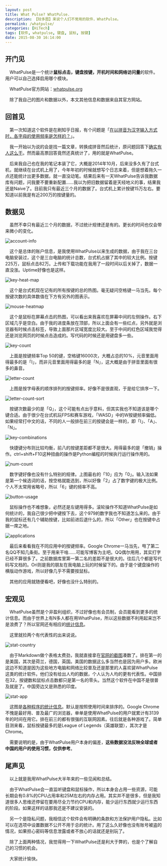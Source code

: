 ```yaml
---
layout: post
title: What Pulse? WhatPulse.
description: 【较多图】来说个人们不常用的软件，WhatPulse。
permalink: /whatpulse/
categories: [HiTech]
tags: [软件, whatpulse, 键盘, 鼠标, 按键]
date: 2015-08-30 16:14:00
--- 
```


## 开门见

　WhatPulse是一个统计**鼠标点击，键盘按键，开机时间和网络访问量**的软件。用户可以自己选择启用哪个模块。

　WhatPulse官方网站：[whatpulse.org](http://whatpulse.org/)

　除了我自己的图片和数据以外，本文其他信息和数据来自其官方网站。

## 回首见

　第一次知道这个软件是在刷知乎日报，有个问题是「[在以拼音为汉字输入方式时，各字母的使用频率是怎样的？](http://daily.zhihu.com/story/4213946)」。

　我一开始以为说的会是找一篇文章，转换成拼音然后统计，原问题回答下[确实有人这么干](http://www.zhihu.com/question/23111438)。然而最高票回答竟然还真统计了，用的就是WhatPulse。

　后来我自己也在我的笔记本装了它，大概是2014年10月，后来没多久有了台式机，就继续在台式机上用了，今年年初的时候就想写个日志来着，但是想着拖久一点还能统计出更多数据，就一直没动笔。结果后来有一天WhatPulse告诉我数据库有问题，问我要不要重新配置……我以为把旧数据留着是天经地义的事，结果我还是Naive了。目前我只有最近三个月的数据了。台式机上累计按键15万左右。要知道以前我是有近200万的按键量的。

## 数据见

　虽然不幸只有最近三个月的数据，不过统计规律还是有的。更长的时间也仅会带来微小的变化。

![account-info](http://lanternd.qiniudn.com/Pic4Post/whatpulse/account-info.jpg "账户信息")

　这个是总体的账户信息，是我使用WhatPulse以来生成的数据，由于我在三台电脑安装过，这个是三台电脑的统计总数，台式机占据了其中的较大比例。按键225万，鼠标点击82万。上传和下载功能在我用了一段时间以后关掉了，数据一直没涨。Uptime好像也是这样。

![key-heat-map](http://lanternd.qiniudn.com/Pic4Post/whatpulse/key-heat-map.jpg "键盘区热图")

　这个是台式机现在记有的所有按键的总的热图。毫无疑问空格键一马当先。每个按键次数的具体数值在下方有另外的图表示。

![mouse-heatmap](http://lanternd.qiniudn.com/Pic4Post/whatpulse/mouse-heatmap.jpg "鼠标点击热图")

　这个是鼠标在屏幕点击的热图，可以看出来我喜欢在屏幕中间的左侧操作。右下区域几乎是空白。由于我的进度条放在顶部，所以上面会有一些红点，另外就是浏览器有时候点击标签，导致上面那片区域宽度比较大。至于中间的红色区域我觉得还是浏览网页的时候点击造成的。写代码的时候还是用键盘多一些。

![key-count](http://lanternd.qiniudn.com/Pic4Post/whatpulse/key-count.jpg "按键数Top 50")

　上面是按键频率Top 50的键，空格键16000次，大概占总的10%，元音里面用得最多的是「I」，而非元音里面用得最多的是「N」，这大概是由于拼音里面有很多的鼻音。

![letter-count](http://lanternd.qiniudn.com/Pic4Post/whatpulse/letter-count.jpg "按字母顺序排列")

　上图是按字母表的顺序排列的按键频率。好像不是很直观，于是给它排序一下。

![letter-count-sort](http://lanternd.qiniudn.com/Pic4Post/whatpulse/letter-count-sort.jpg "以按键次数排列")

　按键次数最少的是「Q」，这个可能有点出乎意料，但其实我也不知道该是哪个键合适。由于很少在台式机玩FPS和赛车游戏，「WASD」中的W按键频率偏低。如果经常打中文的话，不同的人一般排在前三的按键会是一样的，即「I」、「A」、「N」。

![key-combinations](http://lanternd.qiniudn.com/Pic4Post/whatpulse/key-combinations.jpg "按键组合频率")

　快捷键分布则比较均衡，前八的按键差距都不是很大。用得最多的是「撤销」操作。ctrl+shift+F10这种扭曲的操作是Python编程的时候执行运行操作用的。

![num-count](http://lanternd.qiniudn.com/Pic4Post/whatpulse/num-count.jpg "数字键频率")

　数字键好像也没有什么特别的规律。上图最右的「10」应为「0」。输入法如果是第一个候选词的话，按空格就能选到，所以好像「2」占了数字键的极大比例。个人不太常用省略号，所以「6」键的频率不高。

![button-usage](http://lanternd.qiniudn.com/Pic4Post/whatpulse/button-usage.jpg "鼠标各键点击次数")

　鼠标操作也不难想象，必然还是左键用得多。滚轮操作不知道WhatPulse是如何统计的，我自己很少把中键按下去，这个979的数字我也不知道怎么来的。由于我的鼠标还有几个辅助按键，比如前进后退什么的，所以「Other」也在按键中占据一席之地。

![applications](http://lanternd.qiniudn.com/Pic4Post/whatpulse/applications.jpg "不同应用的按键次数分布")

　最后来看看我在不同应用中的按键频率。Google Chrome一马当先，甩了第二名QQ不知几条街。至于用来干啥……可能写博客为主吧。QQ偶尔用用，其实打字已经不算很多了。之前数据库里第一第二名的差距不是很大的。往后几个都是写代码写文档的。Ori则是我的朋友在我电脑上玩的时候留下的。由于是个键盘操作的横版动作游戏，所以好像几乎不需要按鼠标。

　其他的应用就随便看吧，好像也没什么特别的。

## 宏观见

　WhatPulse虽然是个非盈利组织，不过好像也有会员制，会员能看到更多的统计信息。而由于世界上有N多人都在用WhatPulse，所以这些数据不利用起来岂不是浪费了？所以官网还有相应的[统计信息](http://whatpulse.org/stats/)。

　这里就捡两个有代表性的出来说说。

![stat-country](http://lanternd.qiniudn.com/Pic4Post/whatpulse/stat-country.jpg "各国输入数据统计")

　由于Markdown做个表格太费劲，我就直接拿在[官网的截图](http://whatpulse.org/stats/countries/input/)凑数了。排在第一的是美国，其次是荷兰，德国，英国。美国的数据这么多当然也是因为用户多。欧洲这边不知道是因为这些地方电脑和网络比较普及还是那里的人喜欢装WhatPulse这类的统计软件。他们没有给出人均的数据，个人认为人均的更有代表性。中国排在32，按键数和鼠标点击数都只是第一名的零头。当然这个软件在中国不是很普及就是了。中国旁边又是熟悉的印度。

![stat-app](http://lanternd.qiniudn.com/Pic4Post/whatpulse/stat-app.jpg "应用统计")

　这图是[各种程序的统计信息](http://whatpulse.org/stats/apps/)。默认是按照使用时间来排序的。Google Chrome不愧是最好用、普及最广的浏览器，单单是使用WhatPulse的用户就累计有3139年的时间在用它。排在前三的都有很强的互联网因素。往后就是各种游戏了。简单目测来看，鼠标按键最多的是League of Legends（英雄联盟），其次才是Chrome。

　需要说明的是，由于WhatPulse用户本身的偏差，**这些数据没法反映全球或者中国的用户的使用习惯，仅供参考**。

## 尾声见

　以上就是我用WhatPulse大半年来的一些见闻和总结。

　由于WhatPulse会一直监听键盘和鼠标操作，所以本身会占用一些资源，可能长期会有0.8%的CPU占用率和25M左右的内存占用。其实并不是很多，但是我知道很多人思维还停留在要用尽全力节约CPU和内存，能少运行东西就少运行东西的阶段。如果这样的话那我还是不建议安装的。

　另一个是隐私问题，我相信这个软件会有明确的条款和方法保护用户隐私。比如可以在选项中设置数据不公开不用于总的统计。用了这么久好像也没有账号被盗的情况，如果担心密码等信息泄露或者不放心的话就还是别玩了。

　除了上面两种情况，我觉得用一下WhatPulse还是利大于弊的，也是个了解自己的习惯的机会。

　大家统计愉快。
